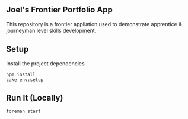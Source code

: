 Joel's Frontier Portfolio App
------------------------------

This repository is a frontier appliation used to demonstrate apprentice &
journeyman level skills development.


Setup
----------------

Install the project dependencies.

    npm install
    cake env:setup

Run It (Locally)
----------------

    foreman start
